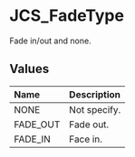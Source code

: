 # JCS_FadeType

Fade in/out and none.

## Values

| Name     | Description  |
|:---------|:-------------|
| NONE     | Not specify. |
| FADE_OUT | Fade out.    |
| FADE_IN  | Face in.     |
